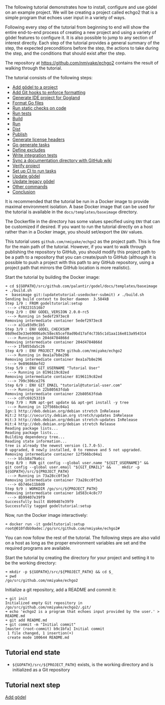 The following tutorial demonstrates how to install, configure and use gödel on an example project. We will be creating a
project called echgo2 that is a simple program that echoes user input in a variety of ways.

Following every step of the tutorial from beginning to end will show the entire end-to-end process of creating a new
project and using a variety of gödel features to configure it. It is also possible to jump to any section of interest
directly. Each step of the tutorial provides a general summary of the step, the expected preconditions before the step,
the actions to take during the step, and the conditions that should exist after the step.

The repository at https://github.com/nmiyake/echgo2 contains the result of walking through the tutorial.

The tutorial consists of the following steps:

* [Add gödel to a project](https://github.com/palantir/godel/wiki/Add-g%C3%B6del)
* [Add Git hooks to enforce formatting](https://github.com/palantir/godel/wiki/Add-git-hooks)
* [Generate IDE project for Gogland](https://github.com/palantir/godel/wiki/Generate-IDE-project)
* [Format Go files](https://github.com/palantir/godel/wiki/Format)
* [Run static checks on code](https://github.com/palantir/godel/wiki/Check)
* [Run tests](https://github.com/palantir/godel/wiki/Test)
* [Build](https://github.com/palantir/godel/wiki/Build)
* [Run](https://github.com/palantir/godel/wiki/Run)
* [Dist](https://github.com/palantir/godel/wiki/Dist)
* [Publish](https://github.com/palantir/godel/wiki/Publish)
* [Generate license headers](https://github.com/palantir/godel/wiki/License-headers)
* [Go generate tasks](https://github.com/palantir/godel/wiki/Generate)
* [Define excludes](https://github.com/palantir/godel/wiki/Exclude)
* [Write integration tests](https://github.com/palantir/godel/wiki/Integration-tests)
* [Sync a documentation directory with GitHub wiki](https://github.com/palantir/godel/wiki/GitHub-wiki)
* [Verify project](https://github.com/palantir/godel/wiki/Verify)
* [Set up CI to run tasks](https://github.com/palantir/godel/wiki/CI-setup)
* [Update gödel](https://github.com/palantir/godel/wiki/Update-g%C3%B6del)
* [Update legacy gödel](https://github.com/palantir/godel/wiki/Update-legacy-godel)
* [Other commands](https://github.com/palantir/godel/wiki/Other-commands)
* [Conclusion](https://github.com/palantir/godel/wiki/Tutorial-conclusion)

It is recommended that the tutorial be run in a Docker image to provide maximal environment isolation. A base Docker
image that can be used for the tutorial is available in the `docs/templates/baseimage` directory.

The Dockerfile in the directory has some values specified using `ENV` that can be customized if desired. If you want to
run the tutorial directly on a host rather than in a Docker image, you should set/export the `ENV` values.

This tutorial uses `github.com/nmiyake/echgo2` as the project path. This is fine for the main path of the tutorial.
However, if you want to walk through publishing the repository to GitHub, you should modify this project path to be a
path to a repository that you can create/push to GitHub (although it is possible to push a project with this path to any
GitHub repository, using a project path that mirrors the GitHub location is more realistic).

Start the tutorial by building the Docker image:

```
➜ cd ${GOPATH}/src/github.com/palantir/godel/docs/templates/baseimage
➜ ./build.sh
➜  baseimage git:(updatetutorial-usedocker-submit) ✗ ./build.sh
Sending build context to Docker daemon  3.584kB
Step 1/9 : FROM godeltutorial:setup
 ---> cf02231516b7
Step 2/9 : ENV GODEL_VERSION 2.0.0-rc5
 ---> Running in 5edef2973ec8
Removing intermediate container 5edef2973ec8
 ---> a31a93d9c1b5
Step 3/9 : ENV GODEL_CHECKSUM 08d9ed3e33e69006a9c58ec65cef0ad9bd17af4c73b5c1d1aa116e813a954314
 ---> Running in 204d4784866d
Removing intermediate container 204d4784866d
 ---> 1fb055da5c26
Step 4/9 : ENV PROJECT_PATH github.com/nmiyake/echgo2
 ---> Running in 8ea1a7b8e296
Removing intermediate container 8ea1a7b8e296
 ---> 9e896868efd2
Step 5/9 : ENV GIT_USERNAME "Tutorial User"
 ---> Running in 8196119c82ed
Removing intermediate container 8196119c82ed
 ---> 799c306ce276
Step 6/9 : ENV GIT_EMAIL "tutorial@tutorial-user.com"
 ---> Running in 22b80563fdab
Removing intermediate container 22b80563fdab
 ---> cdfc69253319
Step 7/9 : RUN apt-get update && apt-get install -y tree
 ---> Running in 12f566bc04a1
Ign:1 http://deb.debian.org/debian stretch InRelease
Hit:2 http://security.debian.org stretch/updates InRelease
Hit:3 http://deb.debian.org/debian stretch-updates InRelease
Hit:4 http://deb.debian.org/debian stretch Release
Reading package lists...
Reading package lists...
Building dependency tree...
Reading state information...
tree is already the newest version (1.7.0-5).
0 upgraded, 0 newly installed, 0 to remove and 5 not upgraded.
Removing intermediate container 12f566bc04a1
 ---> b5cb8a79a6cc
Step 8/9 : RUN git config --global user.name "${GIT_USERNAME}" &&     git config --global user.email "${GIT_EMAIL}" &&     mkdir -p ${GOPATH}/src/${PROJECT_PATH}
 ---> Running in 73a28cc0f3e3
Removing intermediate container 73a28cc0f3e3
 ---> 6b746e11b8d0
Step 9/9 : WORKDIR /go/src/${PROJECT_PATH}
Removing intermediate container 1d583c4c8c77
 ---> 8b99407e39f9
Successfully built 8b99407e39f9
Successfully tagged godeltutorial:setup
```

Now, run the Docker image interactively:

```
➜ docker run -it godeltutorial:setup
root@010fdbb9adec:/go/src/github.com/nmiyake/echgo2#
```

You can now follow the rest of the tutorial. The following steps are also valid on a host as long as the proper
environment variables are set and the required programs are available.

Start the tutorial by creating the directory for your project and setting it to be the working directory:

```
➜ mkdir -p ${GOPATH}/src/${PROJECT_PATH} && cd $_
➜ pwd
/go/src/github.com/nmiyake/echgo2
```

Initialize a git repository, add a README and commit it:

```
➜ git init
Initialized empty Git repository in /go/src/github.com/nmiyake/echgo2/.git/
➜ echo 'echgo2 is a program that echoes input provided by the user.' > README.md
➜ git add README.md
➜ git commit -m "Initial commit"
[master (root-commit) b9c1bfa] Initial commit
 1 file changed, 1 insertion(+)
 create mode 100644 README.md
```

Tutorial end state
------------------
* `${GOPATH}/src/${PROJECT_PATH}` exists, is the working directory and is initialized as a Git repository

Tutorial next step
------------------
[Add gödel](https://github.com/palantir/godel/wiki/Add-godel)
